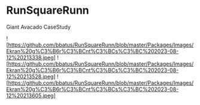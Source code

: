# RunSquareRunn
Giant Avacado CaseStudy

![https://github.com/bbatus/RunSquareRunn/blob/master/Packages/Images/Ekran%20g%C3%B6r%C3%BCnt%C3%BCs%C3%BC%202023-08-12%20213338.jpeg]
![https://github.com/bbatus/RunSquareRunn/blob/master/Packages/Images/Ekran%20g%C3%B6r%C3%BCnt%C3%BCs%C3%BC%202023-08-12%20213528.jpeg]
![https://github.com/bbatus/RunSquareRunn/blob/master/Packages/Images/Ekran%20g%C3%B6r%C3%BCnt%C3%BCs%C3%BC%202023-08-12%20213605.jpeg]
